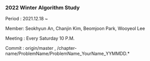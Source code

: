 ### 2022 Winter Algorithm Study ###

Period : 2021.12.18 ~ 

Member: Seokhyun An, Chanjin Kim, Beomjoon Park, Wooyeol Lee

Meeting : Every Saturday 10 P.M.

Commit : origin/master , /chapter-name/ProblemName/ProblemName_YourName_YYMMDD.*